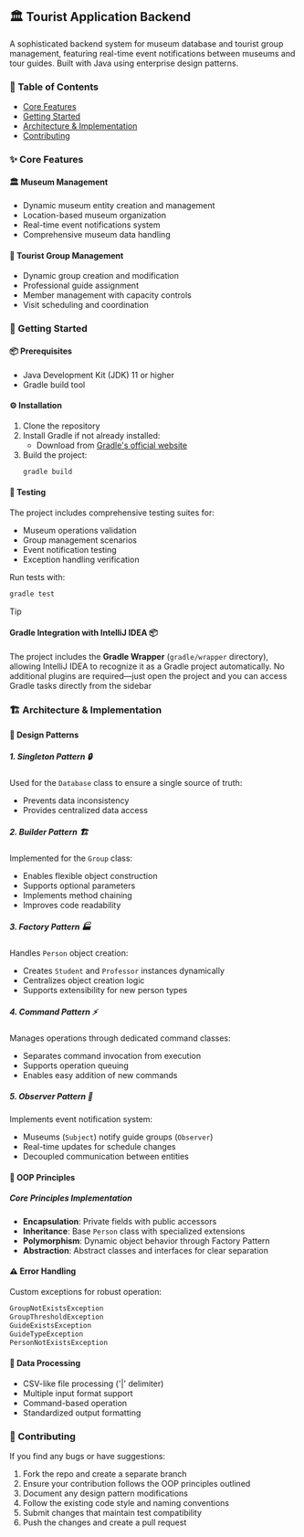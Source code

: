 ## 🏛️ Tourist Application Backend

A sophisticated backend system for museum database and tourist group management, featuring real-time event notifications between museums and tour guides. Built with Java using enterprise design patterns.

### 📑 Table of Contents 
- [Core Features](#-core-features)
- [Getting Started](#-getting-started)
- [Architecture & Implementation](#%EF%B8%8F-architecture--implementation)
- [Contributing](#-contributing)

### ✨ Core Features

#### 🏛️ Museum Management
- Dynamic museum entity creation and management
- Location-based museum organization
- Real-time event notifications system
- Comprehensive museum data handling

#### 👥 Tourist Group Management
- Dynamic group creation and modification
- Professional guide assignment
- Member management with capacity controls
- Visit scheduling and coordination

### 🚀 Getting Started

#### 📦 Prerequisites
- Java Development Kit (JDK) 11 or higher
- Gradle build tool

#### ⚙️ Installation
1. Clone the repository
2. Install Gradle if not already installed:
   - Download from [Gradle's official website](https://gradle.org/install/)
3. Build the project:
   ```bash
   gradle build
   ```

#### 🧪 Testing
The project includes comprehensive testing suites for:
- Museum operations validation
- Group management scenarios
- Event notification testing
- Exception handling verification

Run tests with:
```bash
gradle test
```

> [!TIP]  
> #### Gradle Integration with IntelliJ IDEA 📦  
> The project includes the **Gradle Wrapper** (`gradle/wrapper` directory), allowing IntelliJ IDEA to recognize it as a Gradle project automatically. No additional plugins are required—just open the project and you can access Gradle tasks directly from the sidebar

### 🏗️ Architecture & Implementation

#### 📐 Design Patterns

##### 1. Singleton Pattern 🔒
Used for the `Database` class to ensure a single source of truth:
- Prevents data inconsistency
- Provides centralized data access

##### 2. Builder Pattern 🏗️
Implemented for the `Group` class:
- Enables flexible object construction
- Supports optional parameters
- Implements method chaining
- Improves code readability

##### 3. Factory Pattern 🏭
Handles `Person` object creation:
- Creates `Student` and `Professor` instances dynamically
- Centralizes object creation logic
- Supports extensibility for new person types

##### 4. Command Pattern ⚡
Manages operations through dedicated command classes:
- Separates command invocation from execution
- Supports operation queuing
- Enables easy addition of new commands

##### 5. Observer Pattern 👀
Implements event notification system:
- Museums (`Subject`) notify guide groups (`Observer`)
- Real-time updates for schedule changes
- Decoupled communication between entities

#### 🎯 OOP Principles

##### Core Principles Implementation
- **Encapsulation**: Private fields with public accessors
- **Inheritance**: Base `Person` class with specialized extensions
- **Polymorphism**: Dynamic object behavior through Factory Pattern
- **Abstraction**: Abstract classes and interfaces for clear separation

#### ⚠️ Error Handling

Custom exceptions for robust operation:
```java
GroupNotExistsException
GroupThresholdException
GuideExistsException
GuideTypeException
PersonNotExistsException
```

#### 🔄 Data Processing
- CSV-like file processing ('|' delimiter)
- Multiple input format support
- Command-based operation
- Standardized output formatting

### 🤝 Contributing

If you find any bugs or have suggestions:

1. Fork the repo and create a separate branch
2. Ensure your contribution follows the OOP principles outlined
3. Document any design pattern modifications
4. Follow the existing code style and naming conventions
5. Submit changes that maintain test compatibility
6. Push the changes and create a pull request
